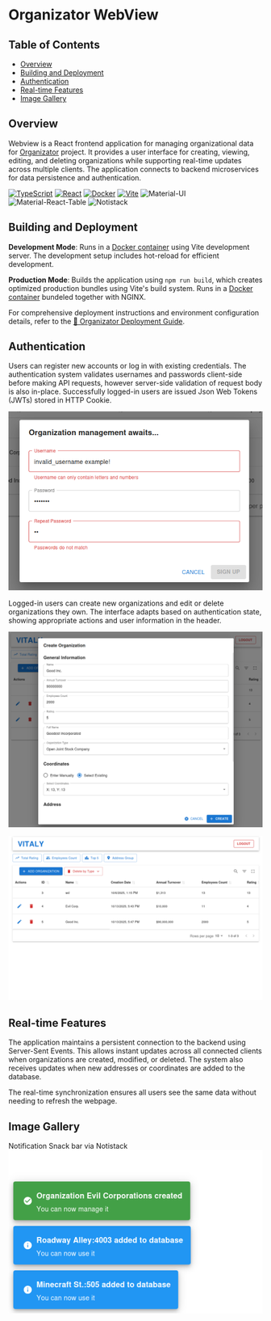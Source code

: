 # Organizator WebView

## Table of Contents

- [Overview](#overview)
- [Building and Deployment](#building-and-deployment)
- [Authentication](#authentication)
- [Real-time Features](#real-time-features)
- [Image Gallery](#image-gallery)

## Overview

Webview is a React frontend application for managing organizational data for [Organizator](https://github.com/alldaygooning/organizator) project. It provides a user interface for creating, viewing, editing, and deleting organizations while supporting real-time updates across multiple clients. The application connects to backend microservices for data persistence and authentication.

[![TypeScript](https://img.shields.io/badge/TypeScript-3178C6?logo=typescript&logoColor=fff)](#)
[![React](https://img.shields.io/badge/React-%2320232a.svg?logo=react&logoColor=%2361DAFB)](#)
[![Docker](https://img.shields.io/badge/Docker-2496ED?logo=docker&logoColor=fff)](#)
[![Vite](https://img.shields.io/badge/Vite-646CFF?logo=vite&logoColor=fff)](#)
![Material-UI](https://img.shields.io/badge/Material--UI-7.3.4-blue?logo=mui&logoColor=white&link=https://mui.com/)
![Material-React-Table](https://img.shields.io/badge/MRT-3.2.1-blue?link=https://www.material-react-table.com/)
![Notistack](https://img.shields.io/badge/Notistack-3.0.2-green?link=https://notistack.com/)

## Building and Deployment

**Development Mode**: Runs in a [Docker container](https://github.com/alldaygooning/organizator-webview/blob/master/Dockerfile.dev) using Vite development server. The development setup includes hot-reload for efficient development.

**Production Mode**: Builds the application using `npm run build`, which creates optimized production bundles using Vite's build system. Runs in a [Docker container](https://github.com/alldaygooning/organizator/blob/master/nginx/Dockerfile.prod) bundeled together with NGINX.

For comprehensive deployment instructions and environment configuration details, refer to the [📘 Organizator Deployment Guide](https://github.com/alldaygooning/organizator?tab=readme-ov-file#development-mode).

## Authentication

Users can register new accounts or log in with existing credentials. The authentication system validates usernames and passwords client-side before making API requests, however server-side validation of request body is also in-place. Successfully logged-in users are issued Json Web Tokens (JWTs) stored in HTTP Cookie.

![Registration Form](docs/images/register.png)

Logged-in users can create new organizations and edit or delete organizations they own. The interface adapts based on authentication state, showing appropriate actions and user information in the header.

![Organization Creation](docs/images/create.png)

![Main Application Overview](docs/images/overview.png)

## Real-time Features

The application maintains a persistent connection to the backend using Server-Sent Events. This allows instant updates across all connected clients when organizations are created, modified, or deleted. The system also receives updates when new addresses or coordinates are added to the database.

The real-time synchronization ensures all users see the same data without needing to refresh the webpage.

## Image Gallery

Notification Snack bar via Notistack
![Notification System](docs/images/notifications.png)
